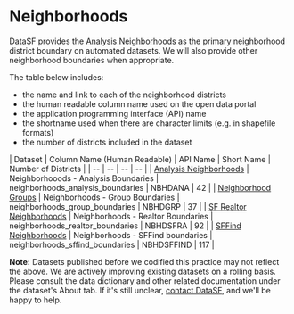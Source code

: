 # Neighborhoods

DataSF provides the [Analysis Neighborhoods](https://data.sfgov.org/Geographic-Locations-and-Boundaries/Analysis-Neighborhoods/p5b7-5n3h) as the primary neighborhood district boundary on automated datasets. We will also provide other neighborhood boundaries when appropriate. 

The table below includes:
- the name and link to each of the neighborhood districts
- the human readable column name used on the open data portal
- the application programming interface (API) name
- the shortname used when there are character limits (e.g. in shapefile formats)
- the number of districts included in the dataset

| Dataset | Column Name (Human Readable) | API Name | Short Name | Number of Districts |
| -- | -- | -- | -- |
| [Analysis Neighborhoods](https://data.sfgov.org/Geographic-Locations-and-Boundaries/Analysis-Neighborhoods/p5b7-5n3h) | Neighborhooods - Analysis Boundaries | neighborhoods_analysis_boundaries | NBHDANA | 42 | 
| [Neighborhood Groups](https://data.sfgov.org/Geographic-Locations-and-Boundaries/Neighborhood-Groups-Map/iacs-ws63) | Neighborhoods - Group Boundaries | neighborhoods_group_boundaries | NBHDGRP | 37 |
| [SF Realtor Neighborhoods](https://data.sfgov.org/Geographic-Locations-and-Boundaries/Realtor-Neighborhoods/5gzd-g9ns) | Neighborhoods - Realtor Boundaries | neighborhoods_realtor_boundaries | NBHDSFRA | 92 |
| [SFFind Neighborhoods](https://data.sfgov.org/Geographic-Locations-and-Boundaries/SF-Find-Neighborhoods/pty2-tcw4) | Neighborhoods - SFFind boundaries | neighborhoods_sffind_boundaries | NBHDSFFIND | 117 |

**Note:** Datasets published before we codified this practice may not reflect the above. We are actively improving existing datasets on a rolling basis. Please consult the data dictionary and other related documentation under the dataset's About tab. If it's still unclear, [contact DataSF](http://support.datasf.org/customer/portal/emails/new), and we'll be happy to help.